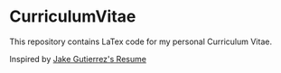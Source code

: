# CurriculumVitae

This repository contains LaTex code for my personal Curriculum Vitae.

Inspired by [Jake Gutierrez's Resume](https://www.overleaf.com/latex/templates/jakes-resume/syzfjbzwjncs)
